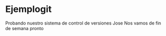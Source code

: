 # Ejemplogit
Probando nuestro sistema de control de versiones
Jose
Nos vamos de fin de semana pronto
